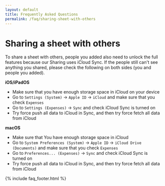 ```yaml
---
layout: default
title: Frequently Asked Questions
permalink: /faq/sharing-sheet-with-others
---
```


# Sharing a sheet with others

To share a sheet with others, people you added also need to unlock the full features because our Sharing uses iCloud Sync. If the people still can't see anything you shared, please check the following on both sides (you and people you added).

**iOS/iPadOS**

- Make sure that you have enough storage space in iCloud on your device
- Go to `Settings (System)` → `Apple ID` → `iCloud` and make sure that you check `Expenses`
- Go to `Settings (Expenses)` → `Sync` and check iCloud Sync is turned on
- Try force push all data to iCloud in Sync, and then try force fetch all data from iCloud

**macOS**

- Make sure that You have enough storage space in iCloud
- Go to `System Preferences (System)` → `Apple ID` → `iCloud Drive (Documents)` and make sure that you check `Expenses`
- Go to `Preferences... (Expenses)` → `Sync` and check iCloud Sync is turned on
- Try force push all data to iCloud in Sync, and then try force fetch all data from iCloud

{% include faq_footer.html %}
